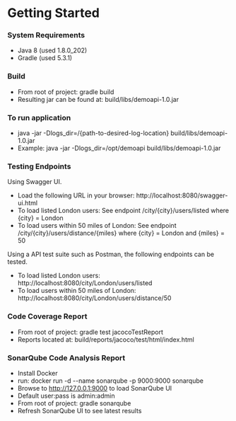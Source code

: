 # Getting Started

### System Requirements
* Java 8 (used 1.8.0_202)
* Gradle (used 5.3.1)

### Build
* From root of project: gradle build
* Resulting jar can be found at: build/libs/demoapi-1.0.jar 

### To run application
* java -jar -Dlogs_dir=/{path-to-desired-log-location} build/libs/demoapi-1.0.jar
* Example: java -jar -Dlogs_dir=/opt/demoapi build/libs/demoapi-1.0.jar

### Testing Endpoints
Using Swagger UI.
* Load the following URL in your browser: http://localhost:8080/swagger-ui.html
* To load listed London users: See endpoint /city/{city}/users/listed where {city} = London
* To load users within 50 miles of London: See endpoint /city/{city}/users/distance/{miles} where {city} = London and {miles} = 50

Using a API test suite such as Postman, the following endpoints can be tested.
* To load listed London users: http://localhost:8080/city/London/users/listed
* To load users within 50 miles of London: http://localhost:8080/city/London/users/distance/50

### Code Coverage Report
* From root of project: gradle test jacocoTestReport
* Reports located at: build/reports/jacoco/test/html/index.html

### SonarQube Code Analysis Report
* Install Docker
* run: docker run -d --name sonarqube -p 9000:9000 sonarqube
* Browse to http://127.0.0.1:9000 to load SonarQube UI
* Default user:pass is admin:admin
* From root of project: gradle sonarqube
* Refresh SonarQube UI to see latest results
